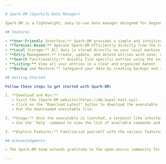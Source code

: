 ```yaml
---

# Spark-DM (Sparkify Data Manager)

Spark-DM is a lightweight, easy-to-use data manager designed for beginners. It operates in the terminal and is stored directly on your local machine. Managed by Sparkify, Spark-DM allows you to create entries and assign values to them, offering functionalities such as searching, listing, backing up, and more.

## Features

- **User-Friendly Interface:** Spark-DM provides a simple and intuitive interface suitable for beginners.
- **Terminal-Based:** Operate Spark-DM efficiently directly from the terminal, ensuring ease of use and accessibility.
- **Local Storage:** All data is stored directly on your local machine, ensuring privacy and convenience.
- **Entry Management:** Create, update, and delete entries with ease, organizing your data effortlessly.
- **Search Functionality:** Quickly find specific entries using the search feature.
- **Listing:** View all your entries in a clear and organized manner.
- **Backup and Restore:** Safeguard your data by creating backups and restoring them when needed.

## Getting Started

Follow these steps to get started with Spark-DM:

1. **Download and Run:**
   - Visit the [Spark-DM website](https://dm.kopal-host.xyz).
   - Click on the "Download Latest" button to download the executable file (e.g., `spark_dm.exe`).
   - Run the downloaded executable file.

2. **Usage:** Once the executable is launched, a terminal-like interface will appear.
   - Use the `help` command to view the list of available commands and their descriptions.

3. **Explore Features:** Familiarize yourself with the various features Spark-DM offers, such as creating entries, searching, and listing.

## Acknowledgments

- The Spark-DM team extends gratitude to the open-source community for their contributions and support.

---
```


